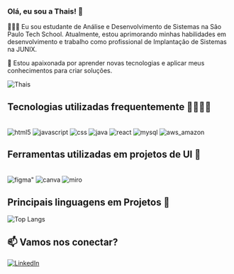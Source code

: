 ### Olá, eu sou a Thais! 👋

👩🏻‍🎓 Eu sou estudante de Análise e Desenvolvimento de Sistemas na São Paulo Tech School. Atualmente, estou aprimorando minhas habilidades em desenvolvimento e trabalho como profissional de Implantação de Sistemas na JUNIX.

🚀 Estou apaixonada por aprender novas tecnologias e aplicar meus conhecimentos para criar soluções.

![Thais](https://github-readme-stats.vercel.app/api?username=thaismoitinho&show_icons=true&theme=tokyonight)

## Tecnologias utilizadas frequentemente 👩🏻‍💻🚀

<div style="display: inline_block"> <br/>
<img align="center" alt = "html5" src=https://img.shields.io/badge/HTML5-E34F26?style=for-the-badge&logo=html5&logoColor=white /> 
<img align="center" alt = "javascript" src=https://img.shields.io/badge/JavaScript-F7DF1E?style=for-the-badge&logo=javascript&logoColor=black /> 
<img align="center" alt = "css" src=https://img.shields.io/badge/CSS3-1572B6?style=for-the-badge&logo=css3&logoColor=white /> 
<img align="center" alt = "java" src=https://img.shields.io/badge/Java-ED8B00?style=for-the-badge&logo=openjdk&logoColor=white /> 
<img align="center" alt = "react" src= https://img.shields.io/badge/React-20232A?style=for-the-badge&logo=react&logoColor=61DAFB /> 
<img align="center" alt = "mysql" src=https://img.shields.io/badge/MySQL-00000F?style=for-the-badge&logo=mysql&logoColor=white /> 
<img align="center" alt = "aws_amazon" src=https://img.shields.io/badge/Amazon_AWS-232F3E?style=for-the-badge&logo=amazon-aws&logoColor=white /> 
</div>

## Ferramentas utilizadas em projetos de UI 🎨
<div style="display: inline_block"> <br/>
<img align="center" alt = figma" src=https://img.shields.io/badge/Figma-F24E1E?style=for-the-badge&logo=figma&logoColor=white /> 
<img align="center" alt = "canva" src=https://img.shields.io/badge/Canva-%2300C4CC.svg?&style=for-the-badge&logo=Canva&logoColor=white /> 
<img align="center" alt = "miro" src=https://img.shields.io/badge/Miro-050038?style=for-the-badge&logo=Miro&logoColor=white /> 
</div>

## Principais linguagens em Projetos 🔧

![Top Langs](https://github-readme-stats.vercel.app/api/top-langs/?username=thaismoitinho&hide_progress=true)

## 📫 Vamos nos conectar?  
[![LinkedIn](https://img.shields.io/badge/LinkedIn-0077B5?style=for-the-badge&logo=linkedin&logoColor=white)](https://www.linkedin.com/in/thais-stefani-moitinho-42bb7122b?utm_source=share&utm_campaign=share_via&utm_content=profile&utm_medium=android_app)
